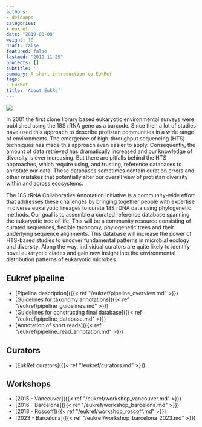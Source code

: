 ```yaml
---
authors:
- delcampo
categories:
- eukref
date: "2019-08-08"
weight: 10
draft: false
featured: false
lastmod: "2019-11-29"
projects: []
subtitle: ''
summary: A short introduction to EukRef
tags:
- EukRef
title: 'About EukRef'
---
```

![](../eukref_tree.png)

In 2001 the first clone library based eukaryotic environmental surveys were published using the 18S rRNA gene as a barcode. Since then a lot of studies have used this approach to describe protistan communities in a wide range of environments. The emergence of high-throughput sequencing (HTS) techniques has made this approach even easier to apply. Consequently, the amount of data retrieved has dramatically increased and our knowledge of diversity is ever increasing. But there are pitfalls behind the HTS approaches, which require using, and trusting, reference databases to annotate our data. These databases sometimes contain curation errors and other mistakes that potentially alter our overall view of protistan diversity within and across ecosystems.

The 18S rRNA Collaborative Annotation Initiative is a community-wide effort that addresses these challenges by bringing together people with expertise in diverse eukaryotic lineages to curate 18S rDNA data using phylogenetic methods. Our goal is to assemble a curated reference database spanning the eukaryotic tree of life. This will be a community resource consisting of curated sequences, flexible taxonomy, phylogenetic trees and their underlying sequence alignments. This database will increase the power of HTS-based studies to uncover fundamental patterns in microbial ecology and diversity. Along the way, individual curators are quite likely to identify novel eukaryotic clades and gain new insight into the environmental distribution patterns of eukaryotic microbes.

## Eukref pipeline
* [Pipeline description]({{< ref "/eukref/pipeline_overview.md" >}})
* [Guidelines for taxonomy annotations]({{< ref "/eukref/pipeline_guidelines.md" >}})
* [Guidelines for constructing final database]({{< ref "/eukref/pipeline_database.md" >}})
* [Annotation of short reads]({{< ref "/eukref/pipeline_read_annotation.md" >}})

## Curators
* [EukRef curators]({{< ref "/eukref/curators.md" >}})

## Workshops
* [2015 - Vancouver]({{< ref "/eukref/workshop_vancouver.md" >}})
* [2016 - Barcelona]({{< ref "/eukref/workshop_barcelona.md" >}})
* [2018 - Roscoff]({{< ref "/eukref/workshop_roscoff.md" >}})
* [2023 - Barcelona]({{< ref "/eukref/workshop_barcelona_2023.md" >}})
